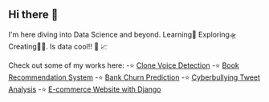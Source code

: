 ## Hi there 👋
 
I'm here diving into Data Science and beyond. Learning🌱 Exploring🛸 Creating👩‍💻. Is data cool!! 🤩 📈

Check out some of my works here:
-⭐  [Clone Voice Detection](https://github.com/Sajidha777/clone-voice-detection)
-⭐  [Book Recommendation System](https://github.com/Sajidha777/Book-Recommendation-System)
-⭐  [Bank Churn Prediction](https://github.com/Sajidha777/Afame-Technologies)
-⭐  [Cyberbullying Tweet Analysis](https://github.com/Sajidha777/Cyber-Bullying-tweet-analysis)
-⭐  [E-commerce Website with Django](https://github.com/Sajidha777/projVI)
<!--
**Sajidha777/Sajidha777** is a ✨ _special_ ✨ repository because its `README.md` (this file) appears on your GitHub profile.

:star:

Here are some ideas to get you started:

- 🔭 I’m currently working on ...
- 🌱 I’m currently learning ...
- 👯 I’m looking to collaborate on ...
- 🤔 I’m looking for help with ...
- 💬 Ask me about ...
- 📫 How to reach me: ...
- 😄 Pronouns: ...
- ⚡ Fun fact: ...
-->
